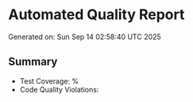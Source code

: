 # Automated Quality Report

Generated on: Sun Sep 14 02:58:40 UTC 2025

## Summary
- Test Coverage: %
- Code Quality Violations: 

